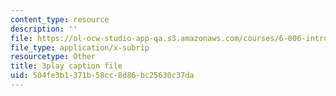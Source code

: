 ```yaml
---
content_type: resource
description: ''
file: https://ol-ocw-studio-app-qa.s3.amazonaws.com/courses/6-006-introduction-to-algorithms-fall-2011/504fe3b1371b58cc8d86bc25630c37da_9bkvws_vqLU.vtt
file_type: application/x-subrip
resourcetype: Other
title: 3play caption file
uid: 504fe3b1-371b-58cc-8d86-bc25630c37da
---
```

